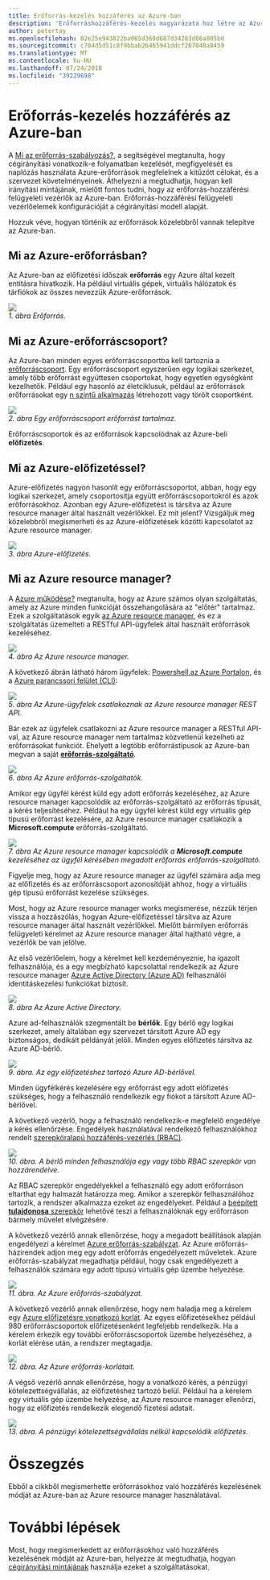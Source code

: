 ```yaml
---
title: Erőforrás-kezelés hozzáférés az Azure-ban
description: 'Erőforráshozzáférés-kezelés magyarázata hoz létre az Azure-ban: az Azure resource manager, az előfizetések, erőforráscsoportok és erőforrások'
author: petertay
ms.openlocfilehash: 02e25e943822ba065d360d687d34283d86a805bd
ms.sourcegitcommit: c704d5d51c8f9bbab26465941ddcf267040a8459
ms.translationtype: MT
ms.contentlocale: hu-HU
ms.lasthandoff: 07/24/2018
ms.locfileid: "39229698"
---
```

# <a name="understanding-resource-access-management-in-azure"></a>Erőforrás-kezelés hozzáférés az Azure-ban

A [Mi az erőforrás-szabályozás?](governance-explainer.md), a segítségével megtanulta, hogy cégirányítási vonatkozik-e folyamatban kezelését, megfigyelését és naplózás használata Azure-erőforrások megfelelnek a kitűzött célokat, és a szervezet követelményeinek. Áthelyezni a megtudhatja, hogyan kell irányítási mintájának, mielőtt fontos tudni, hogy az erőforrás-hozzáférési felügyeleti vezérlők az Azure-ban. Erőforrás-hozzáférési felügyeleti vezérlőelemek konfigurációját a cégirányítási modell alapját.

Hozzuk véve, hogyan történik az erőforrások közelebbről vannak telepítve az Azure-ban. 

## <a name="what-is-an-azure-resource"></a>Mi az Azure-erőforrásban?

Az Azure-ban az előfizetési időszak **erőforrás** egy Azure által kezelt entitásra hivatkozik. Ha például virtuális gépek, virtuális hálózatok és tárfiókok az összes nevezzük Azure-erőforrások.

![](../_images/governance-1-9.png)   
*1. ábra Erőforrás.*

## <a name="what-is-an-azure-resource-group"></a>Mi az Azure-erőforráscsoport?

Az Azure-ban minden egyes erőforráscsoportba kell tartoznia a [erőforráscsoport](/azure/azure-resource-manager/resource-group-overview#resource-groups). Egy erőforráscsoport egyszerűen egy logikai szerkezet, amely több erőforrást együttesen csoportokat, hogy egyetlen egységként kezelhetők. Például egy hasonló az életciklusuk, például az erőforrások erőforrásokat egy [n szintű alkalmazás](/azure/architecture/guide/architecture-styles/n-tier) létrehozott vagy törölt csoportként. 

![](../_images/governance-1-10.png)   
*2. ábra Egy erőforráscsoport erőforrást tartalmaz.* 

Erőforráscsoportok és az erőforrások kapcsolódnak az Azure-beli **előfizetés**. 

## <a name="what-is-an-azure-subscription"></a>Mi az Azure-előfizetéssel?

Azure-előfizetés nagyon hasonlít egy erőforráscsoportot, abban, hogy egy logikai szerkezet, amely csoportosítja együtt erőforráscsoportokról és azok erőforrásokhoz. Azonban egy Azure-előfizetést is társítva az Azure resource manager által használt vezérlőkkel. Ez mit jelent? Vizsgáljuk meg közelebbről megismerheti és az Azure-előfizetések közötti kapcsolatot az Azure resource manager.

![](../_images/governance-1-11.png)   
*3. ábra Azure-előfizetés.*

## <a name="what-is-azure-resource-manager"></a>Mi az Azure resource manager?

A [Azure működése?](azure-explainer.md) megtanulta, hogy az Azure számos olyan szolgáltatás, amely az Azure minden funkcióját összehangolására az "előtér" tartalmaz. Ezek a szolgáltatások egyik [az Azure resource manager](/azure/azure-resource-manager/), és ez a szolgáltatás üzemelteti a RESTful API-ügyfelek által használt erőforrások kezeléséhez. 

![](../_images/governance-1-12.png)   
*4. ábra Az Azure resource manager.*

A következő ábrán látható három ügyfelek: [Powershell](/powershell/azure/overview),[az Azure Portalon](https://portal.azure.com), és a [Azure parancssori felület (CLI)](/cli/azure):

![](../_images/governance-1-13.png)   
*5. ábra Az Azure-ügyfelek csatlakoznak az Azure resource manager REST API.*

Bár ezek az ügyfelek csatlakozni az Azure resource manager a RESTful API-val, az Azure resource manager nem tartalmaz közvetlenül kezelheti az erőforrásokat funkciót. Ehelyett a legtöbb erőforrástípusok az Azure-ban megvan a saját [ **erőforrás-szolgáltató**](/azure/azure-resource-manager/resource-group-overview#terminology). 

![](../_images/governance-1-14.png)   
*6. ábra Az Azure erőforrás-szolgáltatók.*

Amikor egy ügyfél kérést küld egy adott erőforrás kezeléséhez, az Azure resource manager kapcsolódik az erőforrás-szolgáltató az erőforrás típusát, a kérés teljesítéséhez. Például ha egy ügyfél kérést küld egy virtuális gép típusú erőforrást kezelésére, az Azure resource manager csatlakozik a **Microsoft.compute** erőforrás-szolgáltató. 

![](../_images/governance-1-15.png)   
*7. ábra Az Azure resource manager kapcsolódik a **Microsoft.compute** kezeléséhez az ügyfél kérésében megadott erőforrás erőforrás-szolgáltató.*

Figyelje meg, hogy az Azure resource manager az ügyfél számára adja meg az előfizetés és az erőforráscsoport azonosítóját ahhoz, hogy a virtuális gép típusú erőforrást kezelése szükséges. 

Most, hogy az Azure resource manager works megismerése, nézzük térjen vissza a hozzászólás, hogyan Azure-előfizetéssel társítva az Azure resource manager által használt vezérlőkkel. Mielőtt bármilyen erőforrás felügyeleti kérelmet az Azure resource manager által hajtható végre, a vezérlők be van jelölve. 

Az első vezérlőelem, hogy a kérelmet kell kezdeményeznie, ha igazolt felhasználója, és a egy megbízható kapcsolattal rendelkezik az Azure resource manager [Azure Active Directory (Azure AD)](/azure/active-directory/) felhasználói identitáskezelési funkciókat biztosít.

![](../_images/governance-1-16.png)   
*8. ábra Az Azure Active Directory.*

Azure ad-felhasználók szegmentált be **bérlők**. Egy bérlő egy logikai szerkezet, amely általában egy szervezet társított Azure AD egy biztonságos, dedikált példányát jelöli. Minden egyes előfizetés társítva az Azure AD-bérlő.

![](../_images/governance-1-17.png)   
*9. ábra. Az egy előfizetéshez tartozó Azure AD-bérlővel.*

Minden ügyfélkérés kezelésére egy erőforrást egy adott előfizetés szükséges, hogy a felhasználó rendelkezik egy fiókot a társított Azure AD-bérlővel. 

A következő vezérlő, hogy a felhasználó rendelkezik-e megfelelő engedélye a kérés ellenőrzése. Engedélyek használatával rendelkező felhasználókhoz rendelt [szerepköralapú hozzáférés-vezérlés (RBAC)](/azure/role-based-access-control/).

![](../_images/governance-1-18.png)   
*10. ábra. A bérlő minden felhasználója egy vagy több RBAC szerepkör van hozzárendelve.*

Az RBAC szerepkör engedélyekkel a felhasználó egy adott erőforráson eltarthat egy halmazát határozza meg. Amikor a szerepkör felhasználóhoz tartozik, a rendszer alkalmazza ezeket az engedélyeket. Például a [beépített **tulajdonosa** szerepkör](/azure/role-based-access-control/built-in-roles#owner) lehetővé teszi a felhasználóknak egy erőforráson bármely művelet elvégzésére.

A következő vezérlő annak ellenőrzése, hogy a megadott beállítások alapján engedélyezi a kérelmet [Azure erőforrás-szabályzat](/azure/azure-policy/). Az Azure erőforrás-házirendek adjon meg egy adott erőforrás engedélyezett műveletek. Azure erőforrás-szabályzat megadhatja például, hogy csak engedélyezett a felhasználók számára egy adott típusú virtuális gép üzembe helyezése.

![](../_images/governance-1-19.png)   
*11. ábra. Az Azure erőforrás-szabályzat.*

A következő vezérlő annak ellenőrzése, hogy nem haladja meg a kérelem egy [Azure előfizetésre vonatkozó korlát](/azure/azure-subscription-service-limits). Az egyes előfizetésekhez például 980 erőforráscsoportok előfizetésenként legfeljebb rendelkezik. Ha a kérelem érkezik egy további erőforráscsoportok üzembe helyezéséhez, a korlát elérése után, a rendszer megtagadja.

![](../_images/governance-1-20.png)   
*12. ábra. Az Azure erőforrás-korlátait.* 

A végső vezérlő annak ellenőrzése, hogy a vonatkozó kérés, a pénzügyi kötelezettségvállalás, az előfizetéshez tartozó belül. Például ha a kérelem egy virtuális gép üzembe helyezése, az Azure resource manager ellenőrzi, hogy az előfizetés rendelkezik elegendő fizetési adatait.

![](../_images/governance-1-21.png)   
*13. ábra. A pénzügyi kötelezettségvállalás nélkül kapcsolódik előfizetés.*

# <a name="summary"></a>Összegzés

Ebből a cikkből megismerhette erőforrásokhoz való hozzáférés kezelésének módját az Azure-ban az Azure resource manager használatával.

# <a name="next-steps"></a>További lépések

Most, hogy megismerkedett az erőforrásokhoz való hozzáférés kezelésének módját az Azure-ban, helyezze át megtudhatja, hogyan [cégirányítási mintájának](governance-how-to.md) használja ezeket a szolgáltatásokat.